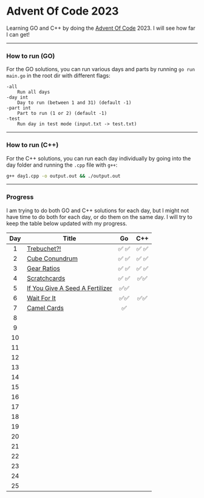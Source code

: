 # Advent Of Code 2023

Learning GO and C++ by doing the [Advent Of Code](https://adventofcode.com/2023/about) 2023. I will see how far I can get!

---

### How to run (GO)

For the GO solutions, you can run various days and parts by running `go run main.go` in the root dir with different flags:

```
-all
    Run all days
-day int
    Day to run (between 1 and 31) (default -1)
-part int
    Part to run (1 or 2) (default -1)
-test
    Run day in test mode (input.txt -> test.txt)
```

---

### How to run (C++)

For the C++ solutions, you can run each day individually by going into the day folder and running the `.cpp` file with `g++`:

```bash
g++ day1.cpp -o output.out && ./output.out
```

---

### Progress

I am trying to do both GO and C++ solutions for each day, but I might not have time to do both for each day, or do them on the same day. I will try to keep the table below updated with my progress.

| Day | Title                                                                        |  Go   |  C++  |
| :-: | ---------------------------------------------------------------------------- | :---: | :---: |
|  1  | [Trebuchet?!](https://adventofcode.com/2023/day/1)                           | ✅ ✅ | ✅ ✅ |
|  2  | [Cube Conundrum](https://adventofcode.com/2023/day/2)                        | ✅ ✅ | ✅ ✅ |
|  3  | [Gear Ratios](https://adventofcode.com/2023/day/3)                           | ✅ ✅ | ✅ ✅ |
|  4  | [Scratchcards](https://adventofcode.com/2023/day/4)                          | ✅ ✅ | ✅✅  |
|  5  | [If You Give A Seed A Fertilizer](https://adventofcode.com/2023/day/5#part2) | ✅✅  |       |
|  6  | [Wait For It](https://adventofcode.com/2023/day/6#part2)                     | ✅✅  | ✅✅  |
|  7  | [Camel Cards](https://adventofcode.com/2023/day/7#part2)                     |  ✅   |       |
|  8  |                                                                              |       |       |
|  9  |                                                                              |       |       |
| 10  |                                                                              |       |       |
| 11  |                                                                              |       |       |
| 12  |                                                                              |       |       |
| 13  |                                                                              |       |       |
| 14  |                                                                              |       |       |
| 15  |                                                                              |       |       |
| 16  |                                                                              |       |       |
| 17  |                                                                              |       |       |
| 18  |                                                                              |       |       |
| 19  |                                                                              |       |       |
| 20  |                                                                              |       |       |
| 21  |                                                                              |       |       |
| 22  |                                                                              |       |       |
| 23  |                                                                              |       |       |
| 24  |                                                                              |       |       |
| 25  |                                                                              |       |       |
